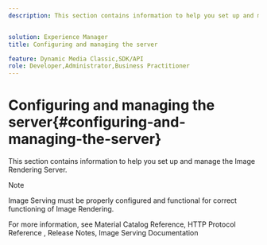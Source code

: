 ```yaml
---
description: This section contains information to help you set up and manage the Image Rendering Server.


solution: Experience Manager
title: Configuring and managing the server

feature: Dynamic Media Classic,SDK/API
role: Developer,Administrator,Business Practitioner
---
```


# Configuring and managing the server{#configuring-and-managing-the-server}

This section contains information to help you set up and manage the Image Rendering Server.

>[!NOTE]
>
>Image Serving must be properly configured and functional for correct functioning of Image Rendering.

For more information, see Material Catalog Reference, HTTP Protocol Reference , Release Notes, Image Serving Documentation 
